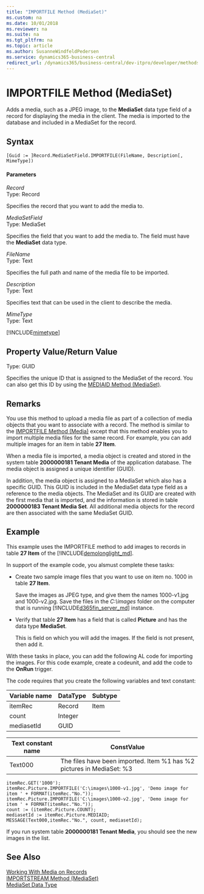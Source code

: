 ```yaml
---
title: "IMPORTFILE Method (MediaSet)"
ms.custom: na
ms.date: 10/01/2018
ms.reviewer: na
ms.suite: na
ms.tgt_pltfrm: na
ms.topic: article
ms.author: SusanneWindfeldPedersen
ms.service: dynamics365-business-central
redirect_url: /dynamics365/business-central/dev-itpro/developer/methods-auto/library
---
```


 

# IMPORTFILE Method (MediaSet)
Adds a media, such as a JPEG image, to the **MediaSet** data type field of a record for displaying the media in the client. The media is imported to the database and included in a MediaSet for the record.  

## Syntax  

```  
[Guid := ]Record.MediaSetField.IMPORTFILE(FileName, Description[, MimeType])  
```  

#### Parameters  
 *Record*  
 Type: Record  

 Specifies the record that you want to add the media to.  

*MediaSetField*  
 Type: MediaSet  

 Specifies the field that you want to add the media to. The field must have the **MediaSet** data type.  

 *FileName*  
 Type: Text  

 Specifies the full path and name of the media file to be imported.  

 *Description*  
 Type: Text  

 Specifies text that can be used in the client to describe the media.  

 *MimeType*  
 Type: Text  

[!INCLUDE[mimetype](../includes/mimetype_md.md)]

## Property Value/Return Value  
 Type: GUID  

Specifies the unique ID that is assigned to the MediaSet of the record. You can also get this ID by using the [MEDIAID Method \(MediaSet\)](devenv-MEDIAID-Method-MediaSet.md).  

## Remarks  
 You use this method to upload a media file as part of a collection of media objects that you want to associate with a record. The method is similar to the [IMPORTFILE Method \(Media\)](devenv-IMPORTFILE-Method-Media.md) except that this method enables you to import multiple media files for the same record. For example, you can add multiple images for an item in table **27 Item**.

 When a media file is imported, a media object is created and stored in the system table **2000000181 Tenant Media** of the application database. The media object is assigned a unique identifier \(GUID\).

 In addition, the media object is assigned to a MediaSet which also has a specific GUID. This GUID is included in the MediaSet data type field as a reference to the media objects. The MediaSet and its GUID are created with the first media that is imported, and the information is stored in table **2000000183 Tenant Media Set**. All additional media objects for the record are then associated with the same MediaSet GUID.  

## Example  
This example uses the IMPORTFILE method to add images to records in table **27 Item** of the [!INCLUDE[demolonglight_md](../includes/demolonglight_md.md)].

In support of the example code, you alsmust complete these tasks:  

-   Create two sample image files that you want to use on item no. 1000 in table **27 Item**.

    Save the images as JPEG type, and give them the names 1000-v1.jpg and  1000-v2.jpg. Save the files in the *C:\images* folder on the computer that is running [!INCLUDE[d365fin_server_md](../includes/d365fin_server_md.md)] instance.

-   Verify that table **27 Item** has a field that is called **Picture** and has the data type **MediaSet**.

    This is field on which you will add the images. If the field is not present, then add it.

With these tasks in place, you can add the following AL code for importing the images. For this code example, create a codeunit, and add the code to the **OnRun** trigger.  

The code requires that you create the following variables and text constant:  

|  Variable name  |  DataType  |  Subtype  |  
|-----------------|------------|-----------|  
|itemRec|Record|Item|  
|count|Integer||  
|mediasetId|GUID||  

|  Text constant name  |  ConstValue  |  
|----------------------|--------------|  
|Text000|The files have been imported. Item %1 has %2 pictures in MediaSet: %3|  
```  
itemRec.GET('1000');
itemRec.Picture.IMPORTFILE('C:\images\1000-v1.jpg', 'Demo image for item ' + FORMAT(itemRec."No."));
itemRec.Picture.IMPORTFILE('C:\images\1000-v2.jpg', 'Demo image for item ' + FORMAT(itemRec."No."));
count := (itemRec.Picture.COUNT);
mediasetId := itemRec.Picture.MEDIAID;  
MESSAGE(Text000,itemRec."No.", count, mediasetId);   
```  
If you run system table **2000000181 Tenant Media**, you should see the new images in the list.  

## See Also  
 [Working With Media on Records](../devenv-working-with-media-on-records.md)  
 [IMPORTSTREAM Method \(MediaSet\)](devenv-IMPORTSTREAM-Method-MediaSet.md)   
 [MediaSet Data Type](../datatypes/devenv-MediaSet-Data-Type.md)
